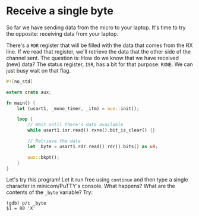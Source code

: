 # Receive a single byte

So far we have sending data from the micro to your laptop. It's time to try the opposite: receiving
data from your laptop.

There's a `RDR` register that will be filled with the data that comes from the RX line. If we read
that register, we'll retrieve the data that the other side of the channel sent. The question is: How
do we know that we have received (new) data? The status register, `ISR`, has a bit for that purpose:
`RXNE`. We can just busy wait on that flag.

``` rust
#![no_std]

extern crate aux;

fn main() {
    let (usart1, _mono_timer, _itm) = aux::init();

    loop {
        // Wait until there's data available
        while usart1.isr.read().rxne().bit_is_clear() {}

        // Retrieve the data
        let _byte = usart1.rdr.read().rdr().bits() as u8;

        aux::bkpt();
    }
}
```

Let's try this program! Let it run free using `continue` and then type a single character in
minicom/PuTTY's console. What happens? What are the contents of the `_byte` variable? Try:

```
(gdb) p/c _byte
$1 = 88 'X'
```
